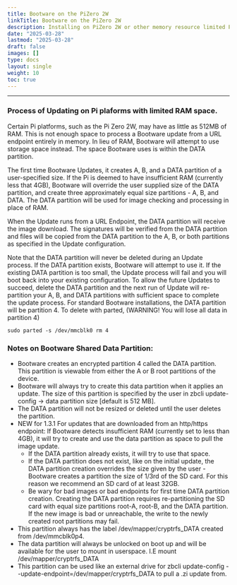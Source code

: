```yaml
---
title: Bootware on the PiZero 2W 
linkTitle: Bootware on the PiZero 2W 
description: Installing on PiZero 2W or other memory resource limited Pi platforms
date: "2025-03-28"
lastmod: "2025-03-28"
draft: false
images: []
type: docs
layout: single
weight: 10
toc: true
---
```


-----

### Process of Updating on Pi plaforms with limited RAM space.

Certain Pi platforms, such as the Pi Zero 2W, may have as little as 512MB of RAM. This is not enough space to process a Bootware update from a URL endpoint entirely in memory. In lieu of RAM, Bootware will attempt to use storage space instead. The space Bootware uses is within the DATA partition.

The first time Bootware Updates, it creates A, B, and a DATA partition of a user-specified size. If the Pi is deemed to have insufficient RAM (currently less that 4GB), Bootware will override the user supplied size of the DATA partition, and create three approximately equal size partitions - A, B, and DATA. The DATA partition will be used for image checking and processing in place of RAM.

When the Update runs from a URL Endpoint, the DATA partition will receive the image download. The signatures will be verified from the DATA partition and files will be copied from the DATA partition to the A, B, or both partitions as specified in the Update configuration.

Note that the DATA partition will never be deleted during an Update process. If the DATA partition exists, Bootware will attempt to use it. If the existing DATA partition is too small, the Update process will fail and you will boot back into your existing configuration. To allow the future Updates to succeed, delete the DATA partition and the next run of Update will re-partition your A, B, and DATA partitions with sufficient space to complete the update process. For standard Bootware installations, the DATA partition will be partition 4. To delete with parted, (WARNING! You will lose all data in partition 4)

`sudo parted -s /dev/mmcblk0 rm 4`

### Notes on Bootware Shared Data Partition:

 - Bootware creates an encrypted partition 4 called the DATA partition. This partition is viewable from either the A or B root partitions of the device. 
 - Bootware will always try to create this data partition when it applies an update. The size of this partition is specified by the user in zbcli update-config -> data partition size [default is 512 MB].
 - The DATA partition will not be resized or deleted until the user deletes the partition.
 - NEW for 1.3.1  For updates that are downloaded from an http/https endpoint: If Bootware detects insufficient RAM (currently set to less than 4GB), it will try to create and use the data partition as space to pull the image update.
   - If the DATA partition already exists, it will try to use that space.
   - If the DATA partition does not exist, like on the initial update, the DATA partition creation overrides the size given by the user - Bootware creates a partition the size of 1/3rd of the SD card. For this reason we recommend an SD card of at least 32GB.
   - Be wary for bad images or bad endpoints for first time DATA partition creation. Creating the DATA partition requires re-partitioning the SD card with equal size partitions root-A, root-B, and the DATA partition. If the new image is bad or unreachable, the write to the newly created root partitions may fail. 
 - This partition always has the label /dev/mapper/cryptrfs_DATA created from /dev/mmcblk0p4.
 - The data partition will always be unlocked on boot up and will be available for the user to mount in userspace. I.E mount /dev/mapper/cryptrfs_DATA <directory>
 - This partition can be used like an external drive for zbcli update-config --update-endpoint=/dev/mapper/cryptrfs_DATA to pull a .zi update from.


